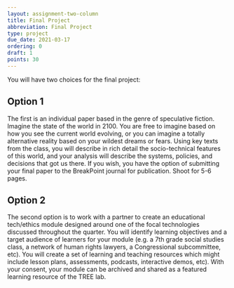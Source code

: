 ```yaml
---
layout: assignment-two-column
title: Final Project
abbreviation: Final Project
type: project
due_date: 2021-03-17
ordering: 0 
draft: 1
points: 30
---
```


You will have two choices for the final project: 

## Option 1
The first is an individual paper based in the genre of speculative fiction. Imagine the state of the world in 2100. You are free to imagine based on how you see the current world evolving, or you can imagine a totally alternative reality based on your wildest dreams or fears. Using key texts from the class, you will describe in rich detail the socio-technical features of this world, and your analysis will describe the systems, policies, and decisions that got us there. If you wish, you have the option of submitting your final paper to the BreakPoint journal for publication. Shoot for 5-6 pages.

## Option 2
The second option is to work with a partner to create an educational tech/ethics module designed around one of the focal technologies discussed throughout the quarter. You will identify learning objectives and a target audience of learners for your module (e.g. a 7th grade social studies class, a network of human rights lawyers, a Congressional subcommittee, etc). You will create a set of learning and teaching resources which might include lesson plans, assessments, podcasts, interactive demos, etc). With your consent, your module can be archived and shared as a featured learning resource of the TREE lab.